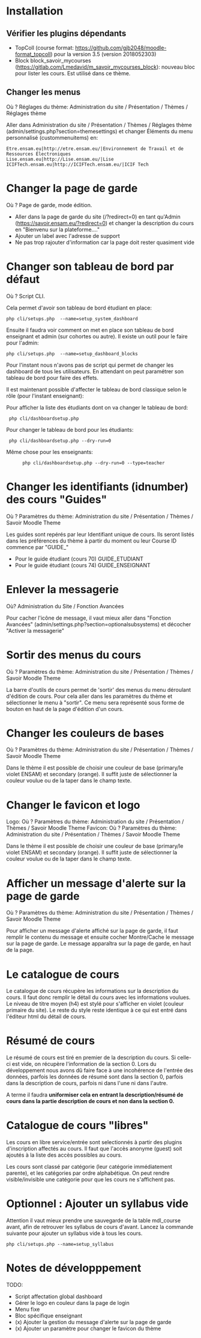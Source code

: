 # Installation

## Vérifier les plugins dépendants

- TopColl (course format: https://github.com/gjb2048/moodle-format_topcoll)
pour la version 3.5 (version 2018052303)
- Block block_savoir_mycourses (https://gitlab.com/Lmedavid/m_savoir_mycourses_block): nouveau bloc pour lister les cours. Est utilisé dans ce thème.

## Changer les menus
Où ? Réglages du thème: Administration du site / Présentation / Thèmes / Réglages thème

Aller dans Administration du site / Présentation / Thèmes / Réglages thème (admin/settings.php?section=themesettings)
et changer Éléments du menu personnalisé (custommenuitems) en:

    Etre.ensam.eu|http://etre.ensam.eu/|Environnement de Travail et de Ressources Électroniques
    Lise.ensam.eu|http://Lise.ensam.eu/|Lise
    ICIFTech.ensam.eu|http://ICIFTech.ensam.eu/|ICIF Tech

# Changer la page de garde

Où ? Page de garde, mode édition.

 - Aller dans la page de garde du site (<url>/?redirect=0) en tant qu'Admin (https://savoir.ensam.eu/?redirect=0)
et changer la description du cours en "Bienvenu sur la plateforme...."
 - Ajouter un label avec l'adresse de support
 - Ne pas trop rajouter d'information car la page doit rester quasiment vide

# Changer son tableau de bord par défaut
Où ? Script CLI.

Cela permet d'avoir son tableau de bord étudiant en place:

    php cli/setups.php  --name=setup_system_dashboard

Ensuite il faudra voir comment on met en place son tableau de bord enseignant et admin (sur cohortes ou autre).
Il existe un outil pour le faire pour l'admin:

    php cli/setups.php  --name=setup_dashboard_blocks
    
Pour l'instant nous n'avons pas de script qui permet de changer les dashboard de tous les utilisateurs.
En attendant on peut paramétrer son tableau de bord pour faire des effets.

Il est maintenant possible d'affecter le tableau de bord classique selon le rôle (pour l'instant enseignant):

Pour afficher la liste des étudiants dont on va changer le tableau de bord:

     php cli/dashboardsetup.php  
     
Pour changer le tableau de bord pour les étudiants:

     php cli/dashboardsetup.php --dry-run=0
     
Même chose pour les enseignants:
     
          php cli/dashboardsetup.php --dry-run=0 --type=teacher  
  

# Changer les identifiants (idnumber) des cours "Guides"

Où ? Paramètres du thème: Administration du site / Présentation / Thèmes / Savoir Moodle Theme

Les guides sont repérés par leur Identifiant unique de cours. Ils seront listés dans les préférences du thème à partir du moment ou
leur Course ID commence par "GUIDE_"

- Pour le guide étudiant (cours 70) GUIDE_ETUDIANT
- Pour le guide étudiant (cours 74) GUIDE_ENSEIGNANT

# Enlever la messagerie

Où?  Administration du Site / Fonction Avancées

Pour cacher l'icône de message, il vaut mieux aller dans "Fonction Avancées" (admin/settings.php?section=optionalsubsystems) 
et décocher "Activer la messagerie"

 
# Sortir des menus du cours

Où ? Paramètres du thème: Administration du site / Présentation / Thèmes / Savoir Moodle Theme

La barre d'outils de cours permet de 'sortir' des menus du menu déroulant d'édition de cours.
Pour cela aller dans les paramètres du thème et sélectionner le menu à "sortir".
Ce menu sera représenté sous forme de bouton en haut de la page d'édition d'un cours.
 

# Changer les couleurs de bases

Où ? Paramètres du thème: Administration du site / Présentation / Thèmes / Savoir Moodle Theme

Dans le thème il est possible de choisir une couleur de base (primary/le violet ENSAM) et secondary (orange).
Il suffit juste de sélectionner la couleur voulue ou de la taper dans le champ texte.

# Changer le favicon et logo

Logo: Où ? Paramètres du thème: Administration du site / Présentation / Thèmes / Savoir Moodle Theme
Favicon: Où ? Paramètres du thème: Administration du site / Présentation / Thèmes / Savoir Moodle Theme

Dans le thème il est possible de choisir une couleur de base (primary/le violet ENSAM) et secondary (orange).
Il suffit juste de sélectionner la couleur voulue ou de la taper dans le champ texte.


# Afficher un message d'alerte sur la page de garde

Où ? Paramètres du thème: Administration du site / Présentation / Thèmes / Savoir Moodle Theme

Pour afficher un message d'alerte affiché sur la page de garde, il faut remplir le contenu du
message et ensuite cocher Montre/Cache le message sur la page de garde.
Le message apparaîtra sur la page de garde, en haut de la page.

# Le catalogue de cours

Le catalogue de cours récupère les informations sur la description du cours. Il faut donc
remplir le détail du cours avec les informations voulues. Le niveau de titre moyen (h4) est
stylé pour s'afficher en violet (couleur primaire du site). Le reste du style reste identique
à ce qui est entré dans l'éditeur html du détail de cours.

# Résumé de cours
Le résumé de cours est tiré en premier de la description du cours. Si celle-ci est vide, on récupère l'information
de la section 0. Lors du développement nous avons dû faire face à une incohérence de l'entrée des données, parfois les
données de résumé sont dans la section 0, parfois dans la description de cours, parfois ni dans l'une ni dans l'autre.
 
A terme il faudra **uniformiser cela en entrant la description/résumé de cours dans la partie description de cours et non dans la section 0.**

# Catalogue de cours "libres"

Les cours en libre service/entrée sont selectionnés à partir des plugins d'inscription affectés au cours.
Il faut que l'accès anonyme (guest) soit ajoutés à la liste des accès possibles au cours.

Les cours sont classé par catégorie (leur catégorie immédiatement parente), et les catégories
par ordre alphabétique. On peut rendre visible/invisible une catégorie pour que les cours ne s'affichent
pas.

# Optionnel : Ajouter un syllabus vide

Attention il vaut mieux prendre une sauvegarde de la table mdl_course avant, afin
de retrouver les syllabus de cours d'avant.
Lancez la commande suivante pour ajouter un syllabus vide à tous les cours.

    php cli/setups.php --name=setup_syllabus
    

# Notes de développpement

TODO:

- Script affectation global dashboard
- Gérer le logo en couleur dans la page de login
- Menu fixe
- Bloc spécifique enseignant
- (x) Ajouter la gestion du message d'alerte sur la page de garde
- (x) Ajouter un paramètre pour changer le favicon du thème





